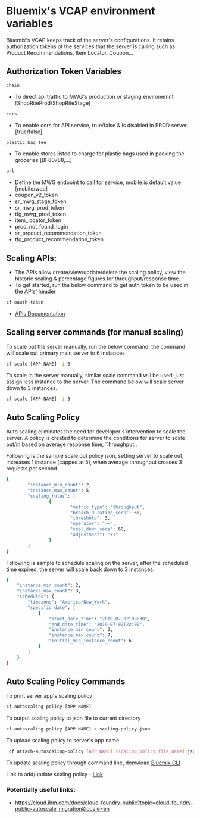 # Bluemix's VCAP environment variables

Bluemix's VCAP keeps track of the server's configurations. It retains authorization tokens of the services that the server is calling such as Product Recommendations, Item Locator, Coupon... 

## Authorization Token Variables

```sh
chain
```
- To direct api traffic to MWG's production or staging environemnt [ShopRiteProd/ShopRiteStage]
```sh
cors
```
- To enable cors for API service, true/false & is disabled in PROD server. [true/false]
```sh
plastic_bag_fee
```
- To enable stores listed to charge for plastic bags used in packing the groceries [BF80788,...]
```sh
url
```
- Define the MWG endpoint to call for service, mobile is default value [mobile/web]
- coupon_v2_token
- sr_mwg_stage_token
- sr_mwg_prod_token
- tfg_mwg_prod_token
- item_locator_token
- prod_not_found_login
- sr_product_recommendation_token
- tfg_product_recommendation_token
 

## Scaling APIs:
- The APIs allow create/view/update/delete the scaling policy, view the historic scaling & percentage figures for throughput/response time.
- To get started, run the below command to get auth token to be used in the APIs' header
```sh
cf oauth-token
```
- [APIs Documentation](https://github.com/cloudfoundry/app-autoscaler/blob/master/docs/Public_API.rst)

## Scaling server commands (for manual scaling)
To scale out the server manually, run the below command, the command will scale out primary main server to 6 instances
```sh
cf scale [APP NAME] -i 6
```

To scale in the server manually, similar scale command will be used; just assign less instance to the server. The command below will scale server down to 3 instances.
```sh
cf scale [APP NAME] -i 3
```

## Auto Scaling Policy
Auto scaling eliminates the need for developer's intervention to scale the server. A policy is created to determine the conditions for server to scale out/in based on average response time, Throughput..

Following is the sample scale out policy json, setting server to scale out, increases 1 instance (capped at 5), when average throughput crosses 3 requests per second.

```sh
{
        "instance_min_count": 2,
        "instance_max_count": 5,
        "scaling_rules": [
                {
                        "metric_type": "throughput",
                        "breach_duration_secs": 60,
                        "threshold": 3,
                        "operator": ">=",
                        "cool_down_secs": 60,
                        "adjustment": "+1"
                }
        ]
}
```

Following is sample to schedule scaling on the server, after the scheduled time expired, the server will scale back down to 3 instances.
```sh
{
	"instance_min_count": 2,
	"instance_max_count": 3,
	"schedules": {
		"timezone": "America/New_York",
		"specific_date": [
			{
				"start_date_time": "2019-07-02T08:30",
				"end_date_time": "2019-07-02T22:00",
				"instance_min_count": 3,
				"instance_max_count": 7,
				"initial_min_instance_count": 6
			}
		]
	}
}
```

## Auto Scaling Policy Commands
To print server app's scaling policy
```sh
cf autoscaling-policy [APP NAME]
```

To output scaling policy to json file to current directory
```sh
cf autoscaling-policy [APP NAME] > scaling-policy.json
```

To upload scaling policy to server's app name
```sh
 cf attach-autoscaling-policy [APP_NAME] [scaling_policy_file_name].json                          
```

To update scaling policy through command line, donwload [Bluemix CLI](https://cloud.ibm.com/docs/cli?topic=cloud-cli-getting-started)

Link to add/update scaling policy - [Link](https://cloud.ibm.com/docs/auto-scaling-cli-plugin?topic=auto-scaling-cli-autoscalingcli)

### Potentially useful links:
- https://cloud.ibm.com/docs/cloud-foundry-public?topic=cloud-foundry-public-autoscale_migration&locale=en
